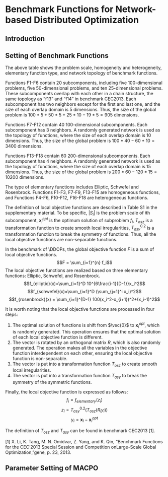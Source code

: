 # Benchmark Functions for Network-based Distributed Optimization

## Introduction

## Setting of Benchmark Functions

The above table shows the problem scale, homogeneity and heterogeneity, elementary function type, and network topology of benchmark functions. 

Functions F1-F6 contain 20 subcomponents, including five 100-dimensional problems, five 50-dimensional problems, and ten 25-dimensional problems. These subcomponents overlap with each other in a chain structure, the same topology as “f13” and “f14” in benchmark CEC2013. Each subcomponent has two neighbors except for the first and last one, and the size of each overlap domain is 5 dimensions. Thus, the size of the global problem is $100 * 5+50 * 5+25 * 10-19 * 5=905$ dimensions.

Functions F7-F12 contain 40 100-dimensional subcomponents. Each subcomponent has 3 neighbors. A randomly generated network is used as the topology of functions, where the size of each overlap domain is 10 dimensions. Thus, the size of the global problem is $100 * 40-60 * 10 =3400$ dimensions.

Functions F13-F18 contain 60 200-dimensional subcomponents. Each subcomponent has 4 neighbors. A randomly generated network is used as the topology of functions, where the size of each overlap domain is 15 dimensions. Thus, the size of the global problem is $200 * 60-120 * 15 =10200$ dimensions.

The type of elementary functions includes Elliptic, Schwefel and Rosenbrock. Functions F1-F3, F7-F9, F13-F15 are homogeneous functions, and Functions F4-F6, F10-F12, F16-F18 are heterogeneous functions. 

The definition of local objective functions are described in Table S1 in the supplementary material. To be specific, $|S_i|$ is the problem scale of $i$th subcomponent, $\boldsymbol{x}_i^{opt}$ is the optimum solution of subproblem $f_i$, $T_{osz}$ is a transformation function to create smooth local irregularities, $T_{asy}^{0.2}$ is a transformation function to break the symmetry of functions. Thus, all the local objective functions are non-separable functions. 

In the benchmark of \DDOPs, the global objective function $F$ is a sum of local objective functions.
$$F = \sum_{i=1}^{n} f_i$$
The local objective functions are realized based on three elementary functions: Elliptic, Schwefel, and Rosenbrock.
$$f_{elliptic}(x)=\sum_{i=1}^D 10^{6\frac{i-1}{D-1}}x_i^2$$
$$f_{schwefel}(x)=\sum_{i=1}^D (\sum_{j=1}^i x_i)^2$$
$$f_{rosenbrock}(x) = \sum_{i=1}^{D-1} 100(x_i^2-x_{i+1})^2+(x_i-1)^2$$

It is worth noting that the local objective functions are processed in four steps:

1. The optimal solution of functions is shift from $\vec{0}$ to $\boldsymbol{x}_i^{opt}$, which is randomly generated. This operation ensures that the optimal solution of each local objective function is different. 
2. The vector is rotated by an orthogonal matrix $R$, which is also randomly generated. The operation makes all the variables in the objective function interdependent on each other, ensuring the local objective function is non-separable.
3. The vector is put into a transformation function $T_{osz}$ to create smooth local irregularities. 
4. The vector is put into a transformation function $T_{asy}$ to break the symmetry of the symmetric functions.


Finally, the local objective function is expressed as follows:
$$f_i=f_{elementary}(z_i)$$
$$z_i=T_{asy}^{0.2}(T_{osz}(R_iy_i))$$
$$y_i=\boldsymbol{x}_i-\boldsymbol{x}_i^{opt}$$

The definition of $T_{osz}$ and $T_{asy}$ can be found in benchmark CEC2013 [1].

[1] X.  Li,  K.  Tang,  M.  N.  Omidvar,  Z.  Yang,  and  K.  Qin,  “Benchmark  Functions  for  the  CEC’2013  Special  Session  and  Competition  onLarge-Scale Global Optimization,”gene, p. 23, 2013.

## Parameter Setting of MACPO

